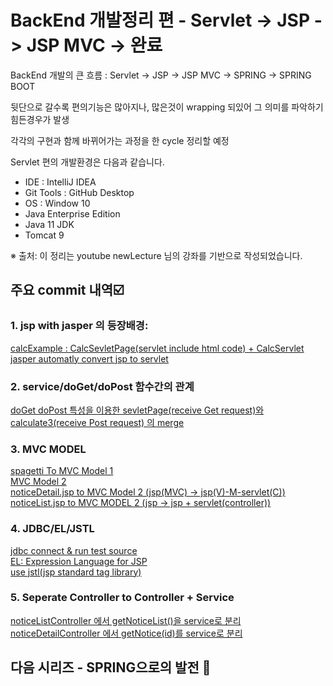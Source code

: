 # BackEnd 개발정리 편 - Servlet -> JSP -> JSP MVC -> 완료

BackEnd 개발의 큰 흐름 : Servlet -> JSP -> JSP MVC -> SPRING -> SPRING BOOT

뒷단으로 갈수록 편의기능은 많아지나, 많은것이 wrapping 되있어 그 의미를 파악하기 힘든경우가 발생

각각의 구현과 함께 바뀌어가는 과정을 한 cycle 정리할 예정

Servlet 편의 개발환경은 다음과 같습니다. 
* IDE : IntelliJ IDEA
* Git Tools : GitHub Desktop
* OS : Window 10
* Java Enterprise Edition 
* Java 11 JDK
* Tomcat 9

※ 출처: 이 정리는 youtube newLecture 님의 강좌를 기반으로 작성되었습니다.

## 주요 commit 내역☑️
### 1. jsp with jasper 의 등장배경:   
[calcExample : CalcSevletPage(servlet include html code) + CalcServlet](https://github.com/mangozzelli/BackEnd-Servlet-Jsp-JspMVC/commit/fbdd2370ebd2588b3611ed44d82ae37d63b15004)  
[jasper automatly convert jsp to servlet](https://github.com/mangozzelli/BackEnd-Servlet-Jsp-JspMVC/commit/50a283c3c70f8c5c41078c144cf090a9920eebfd)  
  
### 2. service/doGet/doPost 함수간의 관계 
[doGet doPost 특성을 이용한 sevletPage(receive Get request)와 calculate3(receive Post request) 의 merge](https://github.com/mangozzelli/BackEnd-Servlet-Jsp-JspMVC/commit/2155e707fbe631ddb729f3f4725fb0e5aff9ae79)  
  
### 3. MVC MODEL  
[spagetti To MVC Model 1](https://github.com/mangozzelli/BackEnd-Servlet-Jsp-JspMVC/commit/75d45d550c75c0e4e300e5f68b6f5ed8164553b9)  
[MVC Model 2](https://github.com/mangozzelli/BackEnd-Servlet-Jsp-JspMVC/commit/8ed3ffbd69bba9789f0044ab42dc5b98ae71374f)  
[noticeDetail.jsp to MVC Model 2 (jsp(MVC) -> jsp(V)-M-servlet(C))](https://github.com/mangozzelli/BackEnd-Servlet-Jsp-JspMVC/commit/9ebdc9c75c93384a32583bbd7b73c6588d6e13bc)  
[noticeList.jsp to MVC MODEL 2 (jsp -> jsp + servlet(controller))](https://github.com/mangozzelli/BackEnd-Servlet-Jsp-JspMVC/commit/18c05ea41cc68c87049d172f6e9e2ed08716732c)  

### 4. JDBC/EL/JSTL  
[jdbc connect & run test source](https://github.com/mangozzelli/BackEnd-Servlet-Jsp-JspMVC/commit/40af8aba876bddb3013cacb93e0692f0c6ae4108)  
[EL: Expression Language for JSP](https://github.com/mangozzelli/BackEnd-Servlet-Jsp-JspMVC/commit/75eaf994a6adcbc8634f64a4f999d9d211173c5c)  
[use jstl(jsp standard tag library)](https://github.com/mangozzelli/BackEnd-Servlet-Jsp-JspMVC/commit/a84bf0ccf85142e37cf2e31fa3379ffdf4463fae)  
  
### 5. Seperate Controller to Controller + Service  
[noticeListController 에서 getNoticeList()을 service로 분리](https://github.com/mangozzelli/BackEnd-Servlet-Jsp-JspMVC/commit/75786760510d1fc809e08969f50ad178efa6b4e5)  
[noticeDetailController 에서 getNotice(id)를 service로 분리](https://github.com/mangozzelli/BackEnd-Servlet-Jsp-JspMVC/commit/df5ec2fb4a64e85c9a7250c3f303ef24315f32d8)  
  
## 다음 시리즈 - SPRING으로의 발전 🌱
